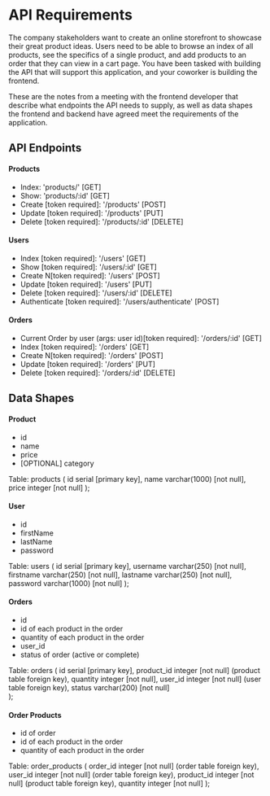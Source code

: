 # API Requirements
The company stakeholders want to create an online storefront to showcase their great product ideas. Users need to be able to browse an index of all products, see the specifics of a single product, and add products to an order that they can view in a cart page. You have been tasked with building the API that will support this application, and your coworker is building the frontend.

These are the notes from a meeting with the frontend developer that describe what endpoints the API needs to supply, as well as data shapes the frontend and backend have agreed meet the requirements of the application. 

## API Endpoints
#### Products
- Index: 'products/' [GET]
- Show: 'products/:id' [GET]
- Create [token required]: '/products' [POST]
- Update [token required]: '/products' [PUT]
- Delete [token required]: '/products/:id' [DELETE]

#### Users
- Index [token required]: '/users' [GET]
- Show [token required]: '/users/:id' [GET]
- Create N[token required]: '/users' [POST]
- Update [token required]: '/users' [PUT]
- Delete [token required]: '/users/:id' [DELETE]
- Authenticate [token required]: '/users/authenticate' [POST]

#### Orders
- Current Order by user (args: user id)[token required]: '/orders/:id' [GET]
- Index [token required]: '/orders' [GET]
- Create N[token required]: '/orders' [POST]
- Update [token required]: '/orders' [PUT]
- Delete [token required]: '/orders/:id' [DELETE]

## Data Shapes
#### Product
-  id
- name
- price
- [OPTIONAL] category

Table: products (
    id serial [primary key],
    name varchar(1000) [not null],
    price integer [not null]
);

#### User
- id
- firstName
- lastName
- password

Table: users (
    id          serial [primary key],
    username    varchar(250) [not null],
    firstname   varchar(250) [not null], 
    lastname    varchar(250) [not null], 
    password    varchar(1000) [not null]
);

#### Orders
- id
- id of each product in the order
- quantity of each product in the order
- user_id
- status of order (active or complete)

Table: orders (
    id serial [primary key],
    product_id integer [not null] (product table foreign key),
    quantity integer [not null],
    user_id integer [not null] (user table foreign key),
    status varchar(200) [not null]  
);

#### Order Products
- id of order
- id of each product in the order
- quantity of each product in the order

Table: order_products (
    order_id integer [not null] (order table foreign key),
    user_id integer [not null] (order table foreign key),
    product_id integer [not null] (product table foreign key),
    quantity integer [not null]
);
